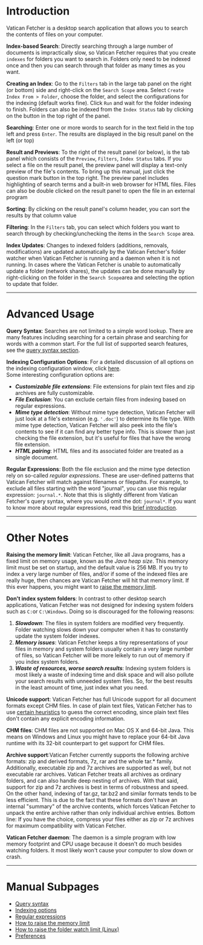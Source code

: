 Introduction
============

Vatican Fetcher is a desktop search application that allows you to search the contents of files on your computer.

**Index-based Search**: Directly searching through a large number of documents is impractically slow, so Vatican Fetcher requires that you create `indexes` for folders you want to search in. Folders only need to be indexed once and then you can search through that folder as many times as you want.

**Creating an Index**: Go to the `Filters` tab in the large tab panel on the right (or bottom) side and right-click on the `Search Scope` area. Select `Create Index From > Folder`, choose the folder, and select the configurations for the indexing (default works fine). Click `Run` and wait for the folder indexing to finish. Folders can also be indexed from the `Index Status` tab by clicking on the button in the top right of the panel.

**Searching**: Enter one or more words to search for in the text field in the top left and press `Enter`. The results are displayed in the big result panel on the left (or top)

**Result and Previews**: To the right of the result panel (or below), is the tab panel which consists of the `Preview`, `Filters`, `Index Status` tabs. If you select a file on the result panel, the preview panel will display a text-only preview of the file's contents. To bring up this manual, just click the question mark button in the top right. The preview panel includes highlighting of search terms and a built-in web browser for HTML files. Files can also be double clicked on the result panel to open the file in an external program

**Sorting**: By clicking on the result panel's column header, you can sort the results by that column value

**Filtering**: In the `Filters` tab, you can select which folders you want to search through by checking/unchecking the items in the `Search Scope` area.

**Index Updates**: Changes to indexed folders (additions, removals, modifications) are updated automatically by the Vatican Fetcher's folder watcher when Vatican Fetcher is running and a daemon when it is not running. In cases where the Vatican Fetcher is unable to automatically update a folder (network shares), the updates can be done manually by right-clicking on the folder in the `Search Scope`area and selecting the option to update that folder.

* * *

<a name="Advanced_Usage"></a> <!-- Do not translate this line, just copy it verbatim. -->

Advanced Usage
==============

**Query Syntax**: Searches are not limited to a simple word lookup. There are many features including searching for a certain phrase and searching for words with a common start. For the full list of supported search features, see the [query syntax section](VaticanFetcher_Manual_files/Query_Syntax.html).

**Indexing Configuration Options**: For a detailed discussion of all options on the indexing configuration window, click [here](VaticanFetcher_Manual_files/Indexing_Options.html).<br>Some interesting configuration options are:

* ***Customizable file extensions***: File extensions for plain text files and zip archives are fully customizable.
* ***File Exclusion***: You can exclude certain files from indexing based on regular expressions.
* ***Mime type detection***: Without mime type detection, Vatican Fetcher will just look at a file's extension (e.g. `'.doc'`) to determine its file type. With mime type detection, Vatican Fetcher will also peek into the file's contents to see if it can find any better type info. This is slower than just checking the file extension, but it's useful for files that have the wrong file extension.
* ***HTML pairing***: HTML files and its associated folder are treated as a single document.

**Regular Expressions**: Both the file exclusion and the mime type detection rely on so-called *regular expressions*. These are user-defined patterns that Vatican Fetcher will match against filenames or filepaths. For example, to exclude all files starting with the word "journal", you can use this regular expression: `journal.*`. Note that this is slightly different from Vatican Fetcher's query syntax, where you would omit the dot: `journal*`. If you want to know more about regular expressions, read this [brief introduction](VaticanFetcher_Manual_files/Regular_Expressions.html).

* * *

<a name="Other Notes"></a> <!-- Do not translate this line, just copy it verbatim. -->

Other Notes
==========================

**Raising the memory limit**: Vatican Fetcher, like all Java programs, has a fixed limit on memory usage, known as the *Java heap size*. This memory limit must be set on startup, and the default value is 256&nbsp;MB. If you try to index a very large number of files, and/or if some of the indexed files are really huge, then chances are Vatican Fetcher will hit that memory limit. If this ever happens, you might want to [raise the memory limit](VaticanFetcher_Manual_files/Memory_Limit.html).

**Don't index system folders**: In contrast to other desktop search applications, Vatican Fetcher was not designed for indexing system folders such as `C:`or `C:\Windows`. Doing so is discouraged for the following reasons:

1. ***Slowdown***: The files in system folders are modified very frequently. Folder watching slows down your computer when it has to constantly update the system folder indexes.
2. ***Memory issues***: Vatican Fetcher keeps a tiny representations of your files in memory and system folders usually contain a very large number of files, so Vatican Fetcher will be more leikely to run out of memory if you index system folders.
3. ***Waste of resources, worse search results***: Indexing system folders is most likely a waste of indexing time and disk space and will also pollute your search results with unneeded system files. So, for the best results in the least amount of time, just index what you need.

**Unicode support**: Vatican Fetcher has full Unicode support for all document formats except CHM files. In case of plain text files, Vatican Fetcher has to use [certain heuristics](http://www-archive.mozilla.org/projects/intl/UniversalCharsetDetection.html) to guess the correct encoding, since plain text files don't contain any explicit encoding information.

**CHM files**: CHM files are not supported on Mac OS&nbsp;X and 64-bit Java. This means on Windows and Linux you might have to replace your 64-bit Java runtime with its 32-bit counterpart to get support for CHM files.

**Archive support**:Vatican Fetcher currently supports the following archive formats: zip and derived formats, 7z, rar and the whole tar.* family. Additionally, executable zip and 7z archives are supported as well, but not executable rar archives. Vatican Fetcher treats all archives as ordinary folders, and can also handle deep nesting of archives.<!-- this line should end with two spaces -->
With that said, support for zip and 7z archives is best in terms of robustness and speed. On the other hand, indexing of tar.gz, tar.bz2 and similar formats tends to be less efficient. This is due to the fact that these formats don't have an internal "summary" of the archive contents, which forces Vatican Fetcher to unpack the entire archive rather than only individual archive entries. Bottom line: If you have the choice, compress your files either as zip or 7z archives for maximum compatibility with Vatican Fetcher.

**Vatican Fetcher daemon**: The daemon is a simple program with low memory footprint and CPU usage because it doesn't do much besides watching folders. It most likely won't cause your computer to slow down or crash.

* * *

<a name="Subpages"></a> <!-- Do not translate this line, just copy it verbatim. -->

Manual Subpages
===============
* [Query syntax](VaticanFetcher_Manual_files/Query_Syntax.html)
* [Indexing options](VaticanFetcher_Manual_files/Indexing_Options.html)
* [Regular expressions](VaticanFetcher_Manual_files/Regular_Expressions.html)
* [How to raise the memory limit](VaticanFetcher_Manual_files/Memory_Limit.html)
* [How to raise the folder watch limit (Linux)](VaticanFetcher_Manual_files/Watch_Limit.html)
* [Preferences](VaticanFetcher_Manual_files/Preferences.html)
